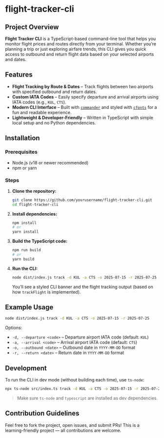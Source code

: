 # flight-tracker-cli

## Project Overview

**Flight Tracker CLI** is a TypeScript-based command-line tool that helps you monitor flight prices and routes directly from your terminal. Whether you’re planning a trip or just exploring airfare trends, this CLI gives you quick access to outbound and return flight data based on your selected airports and dates.

## Features

* **Flight Tracking by Route & Dates** – Track flights between two airports with specified outbound and return dates.
* **Custom IATA Codes** – Easily specify departure and arrival airports using IATA codes (e.g., `KUL`, `CTS`).
* **Modern CLI Interface** – Built with [`commander`](https://github.com/tj/commander.js) and styled with [`cfonts`](https://github.com/dominikwilkowski/cfonts) for a fun and readable experience.
* **Lightweight & Developer-Friendly** – Written in TypeScript with simple local setup and no Python dependencies.

## Installation

### Prerequisites

* Node.js (v18 or newer recommended)
* npm or yarn

### Steps

1. **Clone the repository:**

   ```bash
   git clone https://github.com/yourusername/flight-tracker-cli.git
   cd flight-tracker-cli
   ```

2. **Install dependencies:**

   ```bash
   npm install
   # or
   yarn install
   ```

3. **Build the TypeScript code:**

   ```bash
   npm run build
   # or
   yarn build
   ```

4. **Run the CLI:**

   ```bash
   node dist/index.js track -d KUL -a CTS -o 2025-07-15 -r 2025-07-25
   ```

   You’ll see a styled CLI banner and the flight tracking output (based on how `trackFlight` is implemented).

## Example Usage

```bash
node dist/index.js track -d KUL -a CTS -o 2025-07-15 -r 2025-07-25
```

Options:

* `-d, --departure <code>` – Departure airport IATA code (default: `KUL`)
* `-a, --arrival <code>` – Arrival airport IATA code (default: `CTS`)
* `-o, --outbound <date>` – Outbound date in `YYYY-MM-DD` format
* `-r, --return <date>` – Return date in `YYYY-MM-DD` format

## Development

To run the CLI in dev mode (without building each time), use `ts-node`:

```bash
npx ts-node src/index.ts track -d KUL -a CTS -o 2025-07-15 -r 2025-07-25
```

> Make sure `ts-node` and `typescript` are installed as dev dependencies.

## Contribution Guidelines

Feel free to fork the project, open issues, and submit PRs! This is a learning-friendly project — all contributions are welcome.
